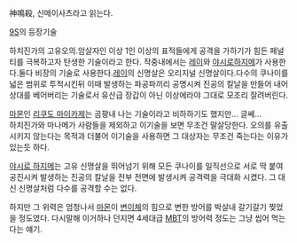 神鳴殺, 신메이사츠라고 읽는다.  

[9S](9S.md)의 등장기술

하치진가의 고유오의.암살자인 이상 1인 이상의 표적들에게 공격을 가하기가 힘든 페널티를 극복하고자 탄생한 기술이라고 한다. 작중내에서는
[레이](%EB%A0%88%EC%9D%B4.md)와 [야시로하지메](%EC%95%BC%EC%8B%9C%EB%A1%9C%20%ED%95%98%EC%A7%80%EB%A9%94.md)가 사용한다.둘다
비장의 기술로 사용한다.[레이](%EB%A0%88%EC%9D%B4.md)의 신명살은 오리지널 신명살이다.다수의 쿠나이를 넓은 범위로
투척시킨뒤 이때 발생하는 파공파끼리 공명시켜 진공의 칼날을 만들어 내어 상대를 베어버리는 기술로서 유산급 장갑이 아닌 이상에라야 그대로
모조리 잘려버린다.

[마몬](%EB%A7%88%EB%AA%AC.md)인 [리쿠도 마이카제](%EB%A6%AC%EC%BF%A0%EB%8F%84%20%EB%A7%88%EC%9D%B4%EC%B9%B4%EC%A0%9C.md)는 곰팡내 나는 기술이라고 비하하기도 했지만... 글쎄...  
하치진가와 마나메가 사람들을 제외하고 이기술을 보면 무조건 말살당한다. 오의를 유출시키지 않는다는 목적과 더불어 이기술을 사용하면 그
대상자는 무조건 죽는다는 이유가 있는듯 하다.

[야시로 하지메](%EC%95%BC%EC%8B%9C%EB%A1%9C%20%ED%95%98%EC%A7%80%EB%A9%94.md)는 고유
신명살을 뛰어넘기 위해 모든 쿠나이를 일직선으로 서로 딱 붙여 공진시켜 발생하는 진공의 칼날을 전부 전면에 발생시켜 공격력을 극대화 시켰다.
그 대신 신명살처럼 다수를 공격할 수는 없다.

하지만 그 위력은 엄청나서 [마몬](%EB%A7%88%EB%AA%AC.md)이
[변이체](%EB%B3%80%EC%9D%B4%EC%B2%B4.md)의 힘으로 변한 방어를 박살내 갈기갈기 찢었을 정도였다. 다시말해
이거하나 던지면 4세대급 [MBT](MBT.md)의 방어력 정도는 그냥 씹어 먹는다는 얘기.

